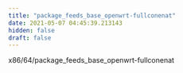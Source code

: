 ```yaml
---
title: "package_feeds_base_openwrt-fullconenat"
date: 2021-05-07 04:45:39.213143
hidden: false
draft: false
---
```


x86/64/package_feeds_base_openwrt-fullconenat

